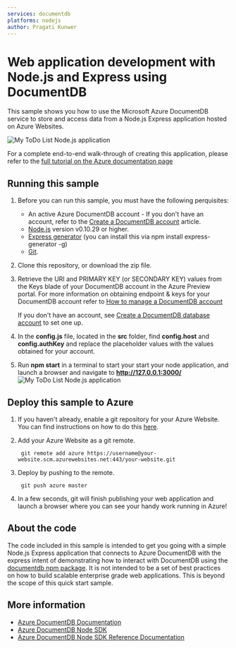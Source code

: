 ```yaml
---
services: documentdb
platforms: nodejs
author: Pragati Kunwer
---
```


# Web application development with Node.js and Express using DocumentDB
This sample shows you how to use the Microsoft Azure DocumentDB service to store and access data from a Node.js Express application hosted on Azure Websites. 

![My ToDo List Node.js application](./media/image1.png)

For a complete end-to-end walk-through of creating this application, please refer to the [full tutorial on the Azure documentation page](https://azure.microsoft.com/en-us/documentation/articles/documentdb-nodejs-application/)

## Running this sample
1. Before you can run this sample, you must have the following perquisites:
	- An active Azure DocumentDB account - If you don't have an account, refer to the [Create a DocumentDB account](https://azure.microsoft.com/en-us/documentation/articles/documentdb-create-account/) article.
	- [Node.js](https://nodejs.org/en/) version v0.10.29 or higher.
	- [Express generator](http://expressjs.com/starter/generator.html) (you can install this via npm install express-generator -g)
	- [Git](http://git-scm.com/).

2. Clone this repository, or download the zip file.

3. Retrieve the URI and PRIMARY KEY (or SECONDARY KEY) values from the Keys blade of your DocumentDB account in the Azure Preview portal. For more information on obtaining endpoint & keys for your DocumentDB account refer to [How to manage a DocumentDB account](https://azure.microsoft.com/en-us/documentation/articles/documentdb-manage-account/#keys)

	If you don't have an account, see [Create a DocumentDB database account](https://azure.microsoft.com/en-us/documentation/articles/documentdb-create-account/) to set one up.

4. In the **config.js** file, located in the **src** folder, find **config.host** and **config.authKey** and replace the placeholder values with the values obtained for your account.

	<add key="endpoint" value="~enter URI for your DocumentDB Account, from Azure Preview portal~" /> 
	<add key="authKey" value="~enter either Primary or Secondary key for your DocumentDB Account, from Azure Preview portal~" /> 
5. Run **npm start** in a terminal to start your start your node application, and launch a browser and navigate to **http://127.0.0.1:3000/**
![My ToDo List Node.js application](./media/run-1.png)

## Deploy this sample to Azure

1. If you haven't already, enable a git repository for your Azure Website. You can find instructions on how to do this [here](https://azure.microsoft.com/en-us/documentation/articles/web-sites-publish-source-control-git/#step4).

2. Add your Azure Website as a git remote.

		git remote add azure https://username@your-website.scm.azurewebsites.net:443/your-website.git

3. Deploy by pushing to the remote.

		git push azure master

4. In a few seconds, git will finish publishing your web application and launch a browser where you can see your handy work running in Azure!

## About the code
The code included in this sample is intended to get you going with a simple Node.js Express application that connects to Azure DocumentDB with the express intent of demonstrating how to interact with DocumentDB using the [documentdb npm package](https://www.npmjs.com/package/documentdb). It is not intended to be a set of best practices on how to build scalable enterprise grade web applications. This is beyond the scope of this quick start sample. 

## More information

- [Azure DocumentDB Documentation](https://azure.microsoft.com/en-us/documentation/services/documentdb/)
- [Azure DocumentDB Node SDK](https://www.npmjs.com/package/documentdb)
- [Azure DocumentDB Node SDK Reference Documentation](http://azure.github.io/azure-documentdb-node/)
